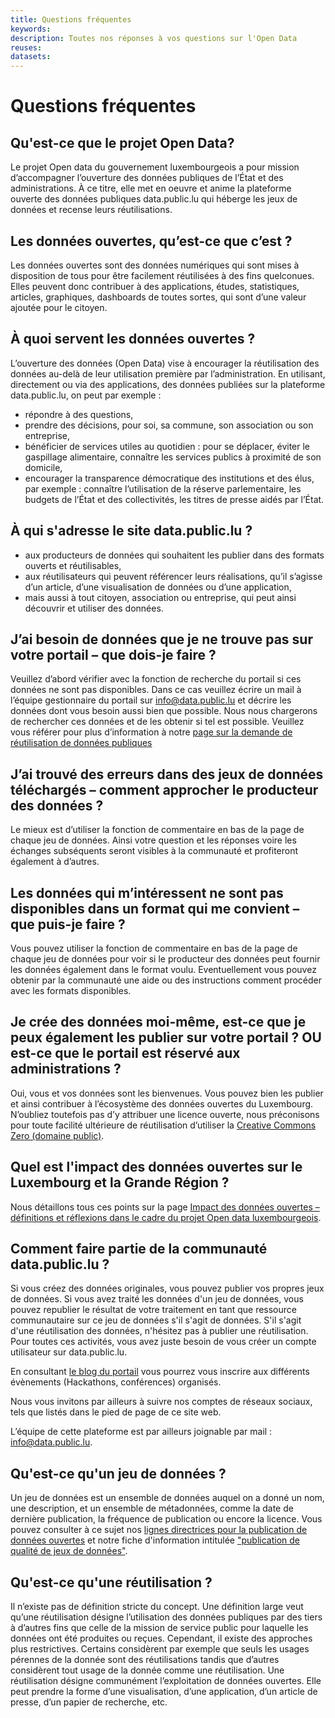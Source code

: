 ```yaml
---
title: Questions fréquentes
keywords:
description: Toutes nos réponses à vos questions sur l'Open Data
reuses:
datasets:
---
```


# Questions fréquentes

## Qu'est-ce que le projet Open Data?

Le projet Open data du gouvernement luxembourgeois a pour mission d’accompagner l’ouverture des données publiques de l’État et des administrations. À ce titre, elle met en oeuvre et anime la plateforme ouverte des données publiques data.public.lu qui héberge les jeux de données et recense leurs réutilisations.

## Les données ouvertes, qu’est-ce que c’est ?

Les données ouvertes sont des données numériques qui sont mises à disposition de tous pour être facilement réutilisées à des fins quelconues. Elles peuvent donc contribuer à des applications,  études, statistiques, articles, graphiques, dashboards de toutes sortes, qui sont d’une valeur ajoutée pour le citoyen.

## À quoi servent les données ouvertes ?

L’ouverture des données (Open Data) vise à encourager la réutilisation des données au-delà de leur utilisation première par l’administration. En utilisant, directement ou via des applications, des données publiées sur la plateforme data.public.lu, on peut par exemple :

*   répondre à des questions,
*   prendre des décisions, pour soi, sa commune, son association ou son entreprise,
*   bénéficier de services utiles au quotidien : pour se déplacer, éviter le gaspillage alimentaire, connaître les services publics à proximité de son domicile,
*   encourager la transparence démocratique des institutions et des élus, par exemple : connaître l’utilisation de la réserve parlementaire, les budgets de l’État et des collectivités, les titres de presse aidés par l’État.

## À qui s'adresse le site data.public.lu ?

*   aux producteurs de données qui souhaitent les publier dans des formats ouverts et réutilisables,
*   aux réutilisateurs qui peuvent référencer leurs réalisations, qu’il s’agisse d’un article, d’une visualisation de données ou d’une application,
*   mais aussi à tout citoyen, association ou entreprise, qui peut ainsi découvrir et utiliser des données.

## J’ai besoin de données que je ne trouve pas sur votre portail – que dois-je faire ?
Veuillez d’abord vérifier avec la fonction de recherche du portail si ces données ne sont pas disponibles. Dans ce cas veuillez écrire un mail à l’équipe gestionnaire du portail sur  info@data.public.lu et décrire les données dont vous besoin aussi bien que possible. Nous nous chargerons de rechercher ces données et de les obtenir si tel est possible. Veuillez vous référer pour plus d’information à notre [page sur la demande de réutilisation de données publiques](/fr/pages/requesting/) 

## J’ai trouvé des erreurs dans des jeux de données téléchargés – comment approcher le producteur des données ?
Le mieux est d’utiliser la fonction de commentaire en bas de la page de chaque jeu de données. Ainsi votre question et les réponses voire les échanges subséquents seront visibles à la communauté et profiteront également à d’autres.


## Les données qui m’intéressent ne sont pas disponibles dans un format qui me convient – que puis-je faire ?
Vous pouvez utiliser la fonction de commentaire en bas de la page de chaque jeu de données pour voir si le producteur des données peut fournir les données également dans le format voulu. Eventuellement vous pouvez obtenir par la communauté une aide ou des instructions comment procéder avec les formats disponibles.

## Je crée des données moi-même, est-ce que je peux également les publier sur votre portail ? OU est-ce que le portail est réservé aux administrations ? 
Oui, vous et vos données sont les bienvenues. Vous pouvez bien les publier et ainsi contribuer à l’écosystème des données ouvertes du Luxembourg. N’oubliez toutefois pas d’y attribuer une licence ouverte, nous préconisons pour toute facilité ultérieure de réutilisation d’utiliser la [Creative Commons Zero (domaine public)](https://creativecommons.org/publicdomain/zero/1.0/deed.fr).


## Quel est l'impact des données ouvertes sur le Luxembourg et la Grande Région ?

Nous détaillons tous ces points sur la page [Impact des données ouvertes – définitions et réflexions dans le cadre du projet Open data luxembourgeois](https://data.public.lu/fr/pages/impact/).

## Comment faire partie de la communauté data.public.lu ?


Si vous créez des données originales, vous pouvez publier vos propres jeux de données. 
Si vous avez traité les données d'un jeu de données, vous pouvez republier le résultat de votre traitement en tant que ressource communautaire sur ce jeu de données s'il s'agit de données. S'il s'agit d'une réutilisation des données, n'hésitez pas à publier une réutilisation.
Pour toutes ces activités, vous avez juste besoin de vous créer un compte utilisateur sur data.public.lu.

En consultant [le blog du portail](/fr/posts/) vous pourrez vous inscrire aux différents évènements (Hackathons, conférences) organisés.

Nous vous invitons par ailleurs à suivre nos comptes de réseaux sociaux, tels que listés dans le pied de page de ce site web.

L’équipe de cette plateforme est par ailleurs joignable par mail : info@data.public.lu.

## Qu'est-ce qu'un jeu de données ?

Un jeu de données est un ensemble de données auquel on a donné un nom, une description, et un ensemble de métadonnées, comme la date de dernière publication, la fréquence de publication ou encore la licence. Vous pouvez consulter à ce sujet nos [lignes directrices pour la publication de données ouvertes](https://data.public.lu/fr/pages/publishing/) et notre fiche d'information intitulée ["publication de qualité de jeux de données"](https://data.public.lu/fr/pages/fact-sheets/data-quality/). 

## Qu'est-ce qu'une réutilisation ?

Il n’existe pas de définition stricte du concept.
Une définition large veut qu’une réutilisation désigne l’utilisation des données publiques par des tiers à d’autres fins que celle de la mission de service public pour laquelle les données ont été produites ou reçues.
Cependant, il existe des approches plus restrictives. Certains considèrent par exemple que seuls les usages pérennes de la donnée sont des réutilisations tandis que d’autres considèrent tout usage de la donnée comme une réutilisation.
Une réutilisation désigne communément l’exploitation de données ouvertes. Elle peut prendre la forme d’une visualisation, d’une application, d’un article de presse, d’un papier de recherche, etc.

